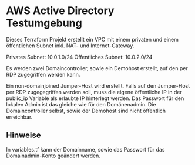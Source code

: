 # AWS Active Directory Testumgebung

Dieses Terraform Projekt erstellt ein VPC mit einem privaten und einem öffentlichen Subnet inkl. NAT- und Internet-Gateway.

Privates Subnet: 10.0.1.0/24
Öffentliches Subnet: 10.0.2.0/24

Es werden zwei Domaincontroller, sowie ein Demohost erstellt, auf den per RDP zugegriffen werden kann.

Ein non-domainjoined Jumper-Host wird erstellt. Falls auf den Jumper-Host per RDP zugegegriffen werden soll, muss die eigene öffentliche IP in der public_ip Variable als erlaubte IP hinterlegt werden.  Das Passwort für den lokalen Admin ist das gleiche wie für den Domänenadmin.
Die Domaincontroller selbst, sowie der Demohost sind nicht öffentlich erreichbar.

## Hinweise

In variables.tf kann der Domainname, sowie das Passwort für das Domainadmin-Konto geändert werden.